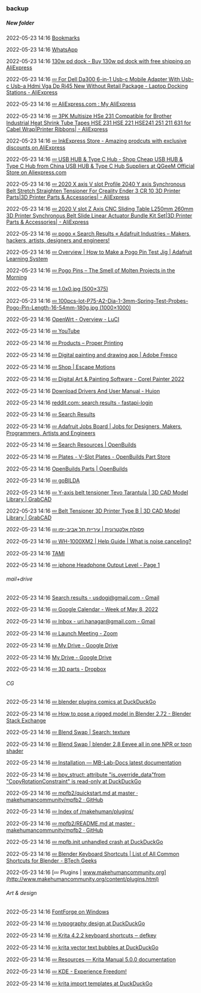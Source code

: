 ###  backup

#####  New folder

2022-05-23 14:16 [Bookmarks](chrome://bookmarks/)

2022-05-23 14:16 [WhatsApp](https://web.whatsapp.com/)

2022-05-23 14:16 [130w pd dock - Buy 130w pd dock with free shipping on AliExpress](https://www.aliexpress.com/wholesale?catId=0&initiative_id=SB_20220509215852&SearchText=130w+pd+dock&spm=a2g0o.productlist.1000002.0)

2022-05-23 14:16 [💤 For Dell Da300 6-in-1 Usb-c Mobile Adapter With Usb-c Usb-a Hdmi Vga Dp Rj45 New Without Retail Package - Laptop Docking Stations - AliExpress](https://www.aliexpress.com/item/1005003647169106.html?spm=a2g0o.store_pc_groupList.8148356.14.3d9949c3p2bqMJ&pdp_npi=2%40dis%21USD%21US%20%2484.99%21US%20%2484.99%21%21%21%21%21%400b0a050b16521627495791348e2b4f%21%21sh)

2022-05-23 14:16 [💤 AliExpress.com : My AliExpress](https://my.aliexpress.com/wishlist/wish_list_product_list.htm?spm=a2g0o.order_list.0.0.21ef1802XE7rJm)

2022-05-23 14:16 [💤 3PK Multisize HSe 231 Compatible for Brother Industrial Heat Shrink Tube Tapes HSE 231 HSE 221 HSE241 251 211 631 for Cabel Wrap|Printer Ribbons| - AliExpress](https://www.aliexpress.com/item/1005003489841835.html?spm=a2g0o.store_pc_groupList.8148356.12.55993016t2koGe&pdp_npi=2%40dis%21USD%21US%20%2430.67%21US%20%2415.33%21%21%21%21%21%402100bb4c16520771851207584e2389%21%21sh)

2022-05-23 14:16 [💤 InkExpress Store - Amazing prodcuts with exclusive discounts on AliExpress](https://www.aliexpress.com/store/5564177?spm=a2g0o.order_detail.0.0.7392f19cT4XZXf)

2022-05-23 14:16 [💤 USB HUB &amp; Type C Hub - Shop Cheap USB HUB &amp; Type C Hub from China USB HUB &amp; Type C Hub Suppliers at QGeeM Official Store on Aliexpress.com](https://qgeem.aliexpress.com/store/group/USB-HUB-Type-C-Hub/2674115_512799536.html?origin=n&SortType=bestmatch_sort&g=y&SearchText=dp)

2022-05-23 14:16 [💤 2020 X axis V slot Profile 2040 Y axis Synchronous Belt Stretch Straighten Tensioner For Creality Ender 3 CR 10 3D Printer Parts|3D Printer Parts &amp; Accessories| - AliExpress](https://www.aliexpress.com/item/1005003330034665.html?spm=a2g0o.cart.0.0.162f3c00wr19zR&mp=1)

2022-05-23 14:16 [💤 2020 V slot Z Axis CNC Sliding Table L250mm 260mm 3D Printer Synchronous Belt Slide Linear Actuator Bundle Kit Set|3D Printer Parts &amp; Accessories| - AliExpress](https://www.aliexpress.com/item/1005002857518888.html?spm=a2g0o.detail.0.0.17c862d43Cnv21&gps-id=pcDetailBottomMoreThisSeller&scm=1007.13339.274681.0&scm_id=1007.13339.274681.0&scm-url=1007.13339.274681.0&pvid=4f5f6f04-13bd-41f1-bd4d-64de544cc9dd&_t=gps-id:pcDetailBottomMoreThisSeller,scm-url:1007.13339.274681.0,pvid:4f5f6f04-13bd-41f1-bd4d-64de544cc9dd,tpp_buckets:668%232846%238115%232000&pdp_ext_f=%257B%2522sku_id%2522%253A%252212000022484368727%2522%252C%2522sceneId%2522%253A%25223339%2522%257D&pdp_pi=-1%253B45.9%253B-1%253B-1%2540salePrice%253BUSD%253Brecommend-recommend)

2022-05-23 14:16 [💤 pogo « Search Results « Adafruit Industries – Makers, hackers, artists, designers and engineers!](https://blog.adafruit.com/?s=pogo)

2022-05-23 14:16 [💤 Overview | How to Make a Pogo Pin Test Jig | Adafruit Learning System](https://learn.adafruit.com/how-to-make-a-pogo-pin-test-jig?view=all)

2022-05-23 14:16 [💤 Pogo Pins – The Smell of Molten Projects in the Morning](https://softsolder.com/2017/12/29/pogo-pins/)

2022-05-23 14:16 [💤 1.0x0.jpg (500×375)](https://image.dhgate.com/albu_532079800_00/1.0x0.jpg)

2022-05-23 14:16 [💤 100pcs-lot-P75-A2-Dia-1-3mm-Spring-Test-Probes-Pogo-Pin-Length-16-54mm-180g.jpg (1000×1000)](https://ae01.alicdn.com/kf/HTB1x_vnayYrK1Rjy0Fdq6ACvVXaM/100pcs-lot-P75-A2-Dia-1-3mm-Spring-Test-Probes-Pogo-Pin-Length-16-54mm-180g.jpg)

2022-05-23 14:16 [OpenWrt - Overview - LuCI](http://192.168.0.1/cgi-bin/luci/)

2022-05-23 14:16 [💤 YouTube](https://www.youtube.com/)

2022-05-23 14:16 [💤 Products – Proper Printing](https://properprinting.pro/products/)

2022-05-23 14:16 [💤 Digital painting and drawing app | Adobe Fresco](https://www.adobe.com/products/fresco.html)

2022-05-23 14:16 [💤 Shop | Escape Motions](https://www.escapemotions.com/shop)

2022-05-23 14:16 [💤 Digital Art &amp; Painting Software - Corel Painter 2022](https://www.painterartist.com/en/product/painter/?hptrack=mmap)

2022-05-23 14:16 [Download Drivers And User Manual - Huion](https://www.huion.com/index.php?m=content&c=index&a=lists&catid=16&myform=1&down_title=hs611)

2022-05-23 14:16 [reddit.com: search results - fastapi-login](https://www.reddit.com/search/?q=fastapi-login)

2022-05-23 14:16 [💤 Search Results](https://www.eevblog.com/forum/search2/)

2022-05-23 14:16 [💤 Adafruit Jobs Board | Jobs for Designers, Makers, Programmers, Artists and Engineers](https://jobs.adafruit.com/?show_results=1&query=&location=&type%5B%5D=7)

2022-05-23 14:16 [💤 Search Resources | OpenBuilds](https://openbuilds.com/search/?type=resource_update)

2022-05-23 14:16 [💤 Plates - V-Slot Plates - OpenBuilds Part Store](https://openbuildspartstore.com/v-slot-plates/)

2022-05-23 14:16 [OpenBuilds Parts | OpenBuilds](https://openbuilds.com/projectresources/categories/openbuilds-parts.5/)

2022-05-23 14:16 [💤 goBILDA](https://www.gobilda.com/)

2022-05-23 14:16 [💤 Y-axis belt tensioner Tevo Tarantula | 3D CAD Model Library | GrabCAD](https://grabcad.com/library/y-axis-belt-tensioner-tevo-tarantula-1)

2022-05-23 14:16 [💤 Belt Tensioner 3D Printer Type B | 3D CAD Model Library | GrabCAD](https://grabcad.com/library/belt-tensioner-3d-printer-type-b-1)

2022-05-23 14:16 [💤 פסולת אלקטרונית | עיריית תל אביב-יפו](https://www.tel-aviv.gov.il/Residents/Environment/Pages/table.aspx)

2022-05-23 14:16 [💤 WH-1000XM2 | Help Guide | What is noise canceling?](https://helpguide.sony.net/mdr/wh1000xm2/v1/en/contents/TP0001513205.html)

2022-05-23 14:16 [TAMI](https://www.facebook.com/groups/TLVmakers/?multi_permalinks=5475207939179171%2C5474710502562248%2C5474192599280705%2C5474114789288486%2C5473619602671338&notif_id=1652156518986874&notif_t=group_activity&ref=notif)

2022-05-23 14:16 [💤 iphone Headphone Output Level - Page 1](https://www.eevblog.com/forum/beginners/iphone-headphone-output-level-93970/)

######  mail+drive

2022-05-23 14:16 [Search results - usdogi@gmail.com - Gmail](https://mail.google.com/mail/u/0/#search/urish%40urishx.com)

2022-05-23 14:16 [💤 Google Calendar - Week of May 8, 2022](https://calendar.google.com/calendar/u/0/r/week?tab=mc)

2022-05-23 14:16 [💤 Inbox - uri.hanagar@gmail.com - Gmail](https://mail.google.com/mail/u/1/#inbox)

2022-05-23 14:16 [💤 Launch Meeting - Zoom](https://achva-ac-il.zoom.us/j/81179377862#success)

2022-05-23 14:16 [💤 My Drive - Google Drive](https://drive.google.com/drive/my-drive)

2022-05-23 14:16 [My Drive - Google Drive](https://drive.google.com/drive/u/1/my-drive)

2022-05-23 14:16 [💤 3D parts - Dropbox](https://www.dropbox.com/home/important%20files/3D%20parts)



######  CG

2022-05-23 14:16 [💤 blender plugins comics at DuckDuckGo](https://duckduckgo.com/?q=blender+plugins+comics&t=brave&ia=web)

2022-05-23 14:16 [💤 How to pose a rigged model in Blender 2.72 - Blender Stack Exchange](https://blender.stackexchange.com/questions/128922/how-to-pose-a-rigged-model-in-blender-2-72)

2022-05-23 14:16 [💤 Blend Swap | Search: texture](https://www.blendswap.com/search?keyword=texture)

2022-05-23 14:16 [💤 Blend Swap | blender 2.8 Eevee all in one NPR or toon shader](https://www.blendswap.com/blend/22027)

2022-05-23 14:16 [💤 Installation — MB-Lab-Docs latest documentation](https://mb-lab-docs.readthedocs.io/en/latest/installation.html)

2022-05-23 14:16 [💤 bpy_struct: attribute &quot;is_override_data&quot;from &quot;CopyRotationConstraint&quot; is read-only at DuckDuckGo](https://duckduckgo.com/?q=bpy_struct%3A+attribute+%22is_override_data%22from+%22CopyRotationConstraint%22+is+read-only&t=brave&ia=web)

2022-05-23 14:16 [💤 mpfb2/quickstart.md at master · makehumancommunity/mpfb2 · GitHub](https://github.com/makehumancommunity/mpfb2/blob/master/docs/general/quickstart.md)

2022-05-23 14:16 [💤 Index of /makehuman/plugins/](https://download.tuxfamily.org/makehuman/plugins/)

2022-05-23 14:16 [💤 mpfb2/README.md at master · makehumancommunity/mpfb2 · GitHub](https://github.com/makehumancommunity/mpfb2/blob/master/docs/README.md)

2022-05-23 14:16 [💤 mpfb.init unhandled crash at DuckDuckGo](https://duckduckgo.com/?q=mpfb.init+unhandled+crash&t=brave&ia=web)

2022-05-23 14:16 [💤 Blender Keyboard Shortcuts | List of All Common Shortcuts for Blender - BTech Geeks](https://btechgeeks.com/blender-keyboard-shortcuts/)

2022-05-23 14:16 [💤 Plugins | www.makehumancommunity.org](http://www.makehumancommunity.org/content/plugins.html)



######  Art & design

2022-05-23 14:16 [FontForge on Windows](https://fontforge.org/en-US/downloads/windows-dl/)

2022-05-23 14:16 [💤 typography design at DuckDuckGo](https://duckduckgo.com/?q=typography+design&t=brave&ia=web)

2022-05-23 14:16 [💤 Krita 4.2.2 keyboard shortcuts ‒ defkey](https://defkey.com/krita-shortcuts)

2022-05-23 14:16 [💤 krita vector text bubbles at DuckDuckGo](https://duckduckgo.com/?q=krita+vector+text+bubbles&t=brave&ia=web)

2022-05-23 14:16 [💤 Resources — Krita Manual 5.0.0 documentation](https://docs.krita.org/en/resources_page.html)

2022-05-23 14:16 [💤 KDE - Experience Freedom!](https://files.kde.org/krita/extras/back_to_school/)

2022-05-23 14:16 [💤 krita import templates at DuckDuckGo](https://duckduckgo.com/?q=krita+import+templates&t=brave&ia=web)



